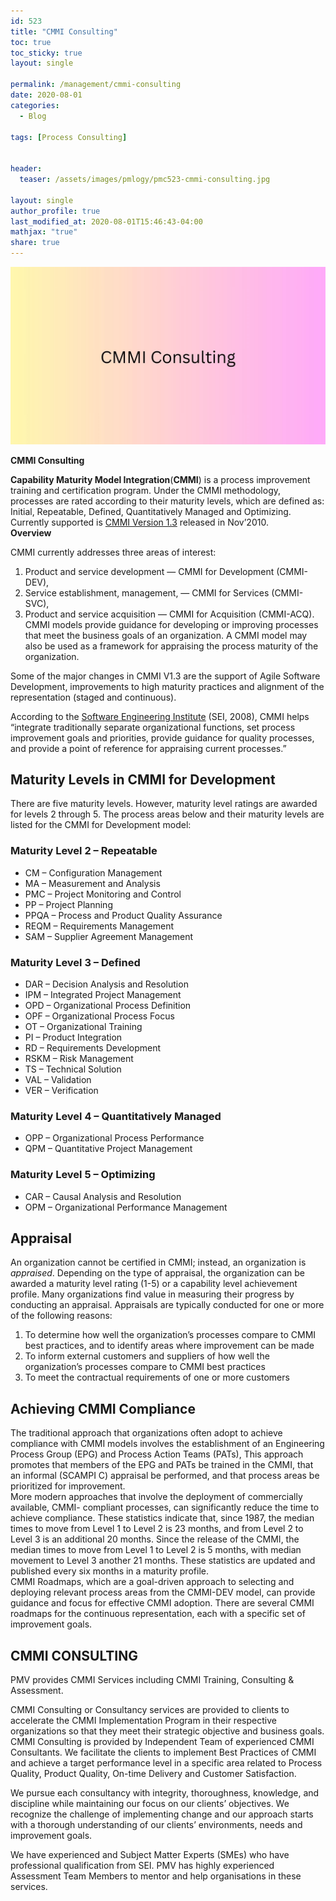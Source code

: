 ```yaml
---
id: 523   
title: "CMMI Consulting"
toc: true
toc_sticky: true
layout: single

permalink: /management/cmmi-consulting
date: 2020-08-01
categories:
  - Blog

tags: [Process Consulting]


header:
  teaser: /assets/images/pmlogy/pmc523-cmmi-consulting.jpg

layout: single
author_profile: true
last_modified_at: 2020-08-01T15:46:43-04:00
mathjax: "true"
share: true
---
```


![Cmmi Consulting](/assets/images/pmlogy/pmc523-cmmi-consulting.jpg)

**CMMI Consulting**

**Capability Maturity Model Integration**(**CMMI**) is a process improvement training and certification program. Under the CMMI methodology, processes are rated according to their maturity levels, which are defined as: Initial, Repeatable, Defined, Quantitatively Managed and Optimizing. Currently supported is [CMMI Version 1.3](https://en.wikipedia.org/wiki/CMMI_Version_1.3) released in Nov’2010.  
**Overview**

CMMI currently addresses three areas of interest:

1. Product and service development — CMMI for Development (CMMI-DEV),  
2. Service establishment, management, — CMMI for Services (CMMI-SVC),  
3. Product and service acquisition — CMMI for Acquisition (CMMI-ACQ).  
CMMI models provide guidance for developing or improving processes that meet the business goals of an organization. A CMMI model may also be used as a framework for appraising the process maturity of the organization.

Some of the major changes in CMMI V1.3 are the support of Agile Software Development, improvements to high maturity practices and alignment of the representation (staged and continuous).

According to the [Software Engineering Institute](https://en.wikipedia.org/wiki/Software_Engineering_Institute) (SEI, 2008), CMMI helps “integrate traditionally separate organizational functions, set process improvement goals and priorities, provide guidance for quality processes, and provide a point of reference for appraising current processes.”

## **Maturity Levels in CMMI for Development**

There are five maturity levels. However, maturity level ratings are awarded for levels 2 through 5. The process areas below and their maturity levels are listed for the CMMI for Development model:

### Maturity Level 2 – Repeatable

*   CM – Configuration Management
*   MA – Measurement and Analysis
*   PMC – Project Monitoring and Control
*   PP – Project Planning
*   PPQA – Process and Product Quality Assurance
*   REQM – Requirements Management
*   SAM – Supplier Agreement Management

### Maturity Level 3 – Defined

*   DAR – Decision Analysis and Resolution
*   IPM – Integrated Project Management
*   OPD – Organizational Process Definition
*   OPF – Organizational Process Focus
*   OT – Organizational Training
*   PI – Product Integration
*   RD – Requirements Development
*   RSKM – Risk Management
*   TS – Technical Solution
*   VAL – Validation
*   VER – Verification

### Maturity Level 4 – Quantitatively Managed

*   OPP – Organizational Process Performance
*   QPM – Quantitative Project Management

### Maturity Level 5 – Optimizing

*   CAR – Causal Analysis and Resolution
*   OPM – Organizational Performance Management

## **Appraisal**

An organization cannot be certified in CMMI; instead, an organization is _appraised_. Depending on the type of appraisal, the organization can be awarded a maturity level rating (1-5) or a capability level achievement profile. Many organizations find value in measuring their progress by conducting an appraisal. Appraisals are typically conducted for one or more of the following reasons:

1.  To determine how well the organization’s processes compare to CMMI best practices, and to identify areas where improvement can be made
2.  To inform external customers and suppliers of how well the organization’s processes compare to CMMI best practices
3.  To meet the contractual requirements of one or more customers

## **Achieving CMMI Compliance**

The traditional approach that organizations often adopt to achieve compliance with CMMI models involves the establishment of an Engineering Process Group (EPG) and Process Action Teams (PATs), This approach promotes that members of the EPG and PATs be trained in the CMMI, that an informal (SCAMPI C) appraisal be performed, and that process areas be prioritized for improvement.  
More modern approaches that involve the deployment of commercially available, CMMI- compliant processes, can significantly reduce the time to achieve compliance. These statistics indicate that, since 1987, the median times to move from Level 1 to Level 2 is 23 months, and from Level 2 to Level 3 is an additional 20 months. Since the release of the CMMI, the median times to move from Level 1 to Level 2 is 5 months, with median movement to Level 3 another 21 months. These statistics are updated and published every six months in a maturity profile.  
CMMI Roadmaps, which are a goal-driven approach to selecting and deploying relevant process areas from the CMMI-DEV model, can provide guidance and focus for effective CMMI adoption. There are several CMMI roadmaps for the continuous representation, each with a specific set of improvement goals.

## **CMMI CONSULTING**

PMV provides CMMI Services including CMMI Training, Consulting & Assessment.

CMMI Consulting or Consultancy services are provided to clients to accelerate the CMMI Implementation Program in their respective organizations so that they meet their strategic objective and business goals. CMMI Consulting is provided by Independent Team of experienced CMMI Consultants. We facilitate the clients to implement Best Practices of CMMI and achieve a target performance level in a specific area related to Process Quality, Product Quality, On-time Delivery and Customer Satisfaction.

We pursue each consultancy with integrity, thoroughness, knowledge, and discipline while maintaining our focus on our clients’ objectives. We recognize the challenge of implementing change and our approach starts with a thorough understanding of our clients’ environments, needs and improvement goals.

We have experienced and Subject Matter Experts (SMEs) who have professional qualification from SEI. PMV has highly experienced Assessment Team Members to mentor and help organisations in these services.